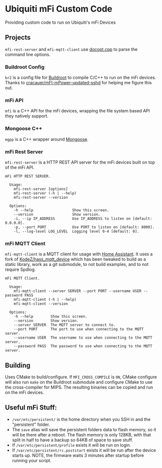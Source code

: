# Ubiquiti mFi Custom Code

Providing custom code to run on Ubiquiti's mFi Devices

## Projects

`mfi-rest-server` and `mfi-mqtt-client` use
[docopt.cpp](https://github.com/docopt/docopt.cpp.git) to parse the command line
options.

### Buildroot Config

`br2` is a config file for [Buildroot](https://buildroot.org/) to compile C/C++
to run on the mFi devices. Thanks to
[cracauer/mFI-mPower-updated-sshd](https://github.com/cracauer/mFI-mPower-updated-sshd)
for helping me figure this out.

### mFi API

`mfi` is a C++ API for the mFi devices, wrapping the file system based API they
natively support.

### Mongoose C++

`mgpp` is a C++ wrapper around [Mongoose](https://mongoose.ws/).

### mFi Rest Server

`mfi-rest-server` is a HTTP REST API server for the mFi devices built on top of
the mFi API.

```
mFi HTTP REST SERVER.

  Usage:
    mfi-rest-server [options]
    mfi-rest-server (-h | --help)
    mfi-rest-server --version

  Options:
    -h --help                  Show this screen.
    --version                  Show version.
    -i, --ip IP_ADDRESS        Use IP_ADDRESS to listen on [default: 0.0.0.0].
    -p, --port PORT            Use PORT to listen on [default: 8000].
    -l, --log-level LOG_LEVEL  Logging level 0-4 [default: 0].
```

### mFi MQTT Client

`mfi-mqtt-client` is a MQTT client for usage with [Home
Assistant](https://www.home-assistant.io/). It uses a fork of
[KodeZ/hass_mqtt_device](https://github.com/KodeZ/hass_mqtt_device) which has
been tweaked to build as a static library, work as a git submodule, to not build
examples, and to not require Spdlog.

```
mFi MQTT Client.

  Usage:
    mfi-mqtt-client --server SERVER --port PORT --username USER --password PASS
    mfi-mqtt-client (-h | --help)
    mfi-mqtt-client --version

  Options:
    -h --help        Show this screen.
    --version        Show version.
    --server SERVER  The MQTT server to connect to.
    --port PORT      The port to use when connecting to the MQTT server.
    --username USER  The username to use when connecting to the MQTT server.
    --password PASS  The password to use when connecting to the MQTT server.
```

## Building

Uses CMake to build/configure. If `MFI_CROSS_COMPILE` is `ON`, CMake configure
will also run `make` on the Buildroot submodule and configure CMake to use the
cross-compiler for MIPS. The resulting binaries can be copied and run on the mFi
devices.

## Useful mFi Stuff:

- `/var/etc/persistent/` is the home directory when you SSH in and the
  "persistent" folder.
- The `save` alias will save the persistent folders data to flash memory, so it
  will be there after a reboot. The flash memory is only 128KB, with that split
  in half to have a backup so 64KB of space to save stuff.
- If `/var/etc/persistent/profile` exists it will be run on login.
- If `/var/etc/persistent/rc.poststart` exists it will be run after the device
  starts up. NOTE, the firmware waits 3 minutes after startup before running
  your script.